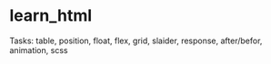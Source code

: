 # learn_html

Tasks: table, position, float, flex, grid, slaider, response, after/befor, animation, scss 
